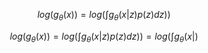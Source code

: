 $$
log(g_\theta (x))=log(\int g_{\theta}(x|z)p(z)dz))
$$

$$
log(g_\theta (x))=log(\int g_{\theta}(x|z)p(z)dz)) = log(\int g_{\theta}(x|)
$$
<!--stackedit_data:
eyJoaXN0b3J5IjpbMTY1Njk0NTg5Nyw4NjA2OTA3MDIsLTk2MT
A1MzQzNV19
-->